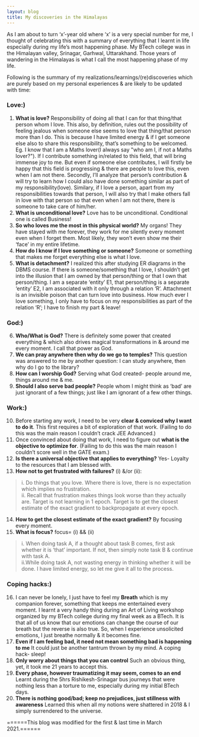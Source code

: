 ```yaml
---
layout: blog
title: My discoveries in the Himalayas
---
```


As I am about to turn ‘x’-year old where ‘x’ is a very special number for me, I thought of celebrating this with a summary of everything that I learnt in life especially during my life’s most happening phase. My BTech college was in the Himalayan valley, Srinagar, Garhwal, Uttarakhand. Those years of wandering in the Himalayas is what I call the most happening phase of my life. 

Following is the summary of my realizations/learnings/(re)discoveries which are purely based on my personal experiences & are likely to be updated with time:

### Love:)
1. **What is love?** Responsibility of doing all that I can for that thing/that person whom I love. This also, by definition, rules out the possibility of feeling jealous when someone else seems to love that thing/that person more than I do. This is because I have limited energy & if I  get someone else also to share this responsibility, that’s something to be welcomed. 
Eg. I know that I am a Maths lover(I always say "who am I, if not a Maths lover?"). If I contribute something in/related to this field, that will bring immense joy to me. But even if someone else contributes, I will firstly be happy that this field is progressing & there are people to love this, even when I am not there. Secondly, I’ll analyze that person’s contribution & will try to learn how I could also have done something similar as part of my responsibility(love). Similary, if I love a person, apart from my responsibilities towards that person, I will also try that I make others fall in love with that person so that even when I am not there, there is someone to take care of him/her.
2. **What is unconditional love?** Love has to be unconditional. Conditional one is called Business!
3. **So who loves me the most in this physical world?** My organs! They have stayed with me forever, they work for me silently every moment even when I forget them. Most likely, they won’t even show me their ‘face’ in my entire lifetime.
4. **How do I know if I love something or someone?** Someone or something that makes me forget everything else is what I love.
5. **What is detachment?** I realized this after studying ER diagrams in the DBMS course. If there is someone/something that I love, I shouldn’t get into the illusion that I am owned by that person/thing or that I own that person/thing. I am a separate ‘entity’ E1, that person/thing is a separate ‘entity’ E2, I am associated with it only through a relation ‘R’. 
Attachment is an invisible poison that can turn love into business. How much ever I love something, I only have to focus on my responsibilities as part of the relation ‘R’; I have to finish my part & leave!

### God:)
6. **Who/What is God?** There is definitely some power that created everything & which also drives magical transformations in & around me every moment. I call that power as God.
7. **We can pray anywhere then why do we go to temples?** This question was answered to me by another question: I can study anywhere, then why do I go to the library?
8. **How can I worship God?** Serving what God created- people around me, things around me & me.
9. **Should I also serve bad people?** People whom I might think as ‘bad’ are just ignorant of a few things; just like I am ignorant of a few other things.

### Work:)
10. Before starting any work, I need to be very **clear & conviced why I want to do it**. This first requires a bit of exploration of that work. (Failing to do this was the main reason I couldn’t crack JEE Advanced.)
11. Once convinced about doing that work, I need to figure out **what is the objective to optimize for**. (Failing to do this was the main reason I couldn’t score well in the GATE exam.)
12. **Is there a universal objective that applies to everything?** Yes- Loyalty to the resources that I am blessed with.
13. **How not to get frustrated with failures?** (i) &/or (ii):
   >i. Do things that you love. Where there is love, there is no expectation which implies no frustration.<br>
   >ii. Recall that frustration makes things look worse than they actually are. Target is not learning in 1 epoch. Target is to get the closest estimate of the exact gradient to backpropagate at every epoch. 
14. **How to get the closest estimate of the exact gradient?** By focusing every moment.
15. **What is focus?** focus= (i) && (ii)
   >i. When doing task A, if a thought about task B comes, first ask whether it is ‘that’ important. If not, then simply note task B & continue with task A.<br>
   >ii.While doing task A, not wasting energy in thinking whether it will be done. I have limited energy, so let me give it all to the process.

### Coping hacks:)
16. I can never be lonely, I just have to feel my **Breath** which is my companion forever, something that keeps me entertained every moment. I learnt a very handy thing during an Art of Living workshop organized by my BTech college during my final week as a BTech. It is that all of us know that our emotions can change the course of our breath but the reverse is also true. So, when I experience unsolicited emotions, I just breathe normally & it becomes fine.
17. **Even if I am feeling bad, it need not mean something bad is happening to me** It could just be another tantrum thrown by my mind. A coping hack- sleep!
18. **Only worry about things that you can control** Such an obvious thing, yet, it took me 21 years to accept this.
19. **Every phase, however traumatizing it may seem, comes to an end** Learnt during the 5hrs Rishikesh-Srinagar bus journeys that were nothing less than a torture to me, especially during my initial BTech days.
20. **There is nothing good/bad; keep no prejudices, just stillness with awareness** Learned this when all my notions were shattered in 2018 & I simply surrendered to the universe.

======This blog was modified for the first & last time in March 2021.======

